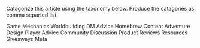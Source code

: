 Catagorize this article using the taxonomy below.  Produce the catagories as comma separted list.

Game Mechanics
Worldbuilding
DM Advice
Homebrew Content
Adventure Design
Player Advice
Community Discussion
Product Reviews
Resources
Giveaways
Meta